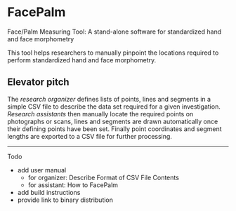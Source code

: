 # FacePalm
Face/Palm Measuring Tool: A stand-alone software for standardized hand and face morphometry

This tool helps researchers to manually pinpoint the locations required to perform standardized hand and face morphometry.

## Elevator pitch
The _research organizer_ defines lists of points, lines and segments in a simple CSV file to describe the data set required for a given investigation.
_Research assistants_ then manually locate the required points on photographs or scans, lines and segments are drawn automatically once their defining points have been set.
Finally point coordinates and segment lengths are exported to a CSV file for further processing.

----
Todo

  * add user manual
    - for organizer: Describe Format of CSV File Contents
	- for assistant: How to FacePalm
  * add build instructions
  * provide link to binary distribution
